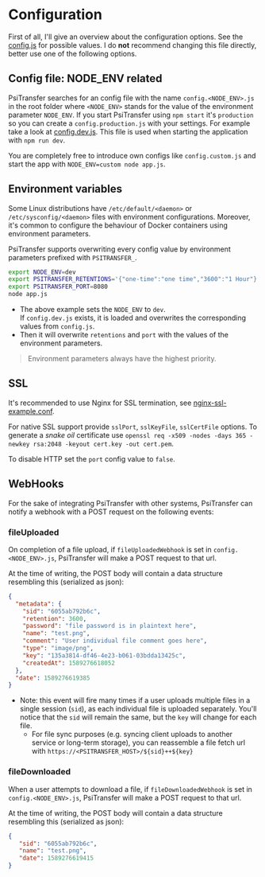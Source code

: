 # Configuration

First of all, I'll give an overview about the configuration options. See the 
[config.js](https://github.com/psi-4ward/psitransfer/blob/master/config.js#L5) for 
possible values. I do **not** recommend changing this file directly, better use one
of the following options.

## Config file: NODE_ENV related

PsiTransfer searches for an config file with the name `config.<NODE_ENV>.js` in the
root folder where `<NODE_ENV>` stands for the value of the environment parameter `NODE_ENV`.
If you start PsiTransfer using `npm start` it's `production` so you can create a
`config.production.js` with your settings. For example take a look at 
[config.dev.js](https://github.com/psi-4ward/psitransfer/blob/master/config.dev.js).
This file is used when starting the application with `npm run dev`.

You are completely free to introduce own configs like `config.custom.js` and start
the app with `NODE_ENV=custom node app.js`.

## Environment variables

Some Linux distributions have `/etc/default/<daemon>` or `/etc/sysconfig/<daemon>`
files with environment configurations. Moreover, it's common to 
configure the behaviour of Docker containers using environment parameters.

PsiTransfer supports overwriting every config value by environment parameters prefixed
with `PSITRANSFER_`.

```bash
export NODE_ENV=dev
export PSITRANSFER_RETENTIONS='{"one-time":"one time","3600":"1 Hour"}'
export PSITRANSFER_PORT=8080
node app.js
```

* The above example sets the `NODE_ENV` to `dev`.  
  If `config.dev.js` exists, it is loaded and overwrites the corresponding values from `config.js`.
* Then it will overwrite `retentions` and `port` with the values of the environment parameters.

> Environment parameters always have the highest priority.

## SSL

It's recommended to use Nginx for SSL termination, see [nginx-ssl-example.conf](https://github.com/psi-4ward/psitransfer/blob/master/docs/nginx-ssl-example.conf).

For native SSL support provide `sslPort`, `sslKeyFile`, `sslCertFile` options. To generate
a _snake oil_ certificate use `openssl req -x509 -nodes -days 365 -newkey rsa:2048 -keyout cert.key -out cert.pem`.

To disable HTTP set the `port` config value to `false`.

## WebHooks

For the sake of integrating PsiTransfer with other systems, PsiTransfer can notify a webhook with a POST request on the following events:

### fileUploaded

On completion of a file upload, if `fileUploadedWebhook` is set in `config.<NODE_ENV>.js`, PsiTransfer will make a POST request to that url.

At the time of writing, the POST body will contain a data structure resembling this (serialized as json):
```json
{
  "metadata": {
    "sid": "6055ab792b6c",
    "retention": 3600,
    "password": "file password is in plaintext here",
    "name": "test.png",
    "comment": "User individual file comment goes here",
    "type": "image/png",
    "key": "135a3814-df46-4e23-b061-03bdda13425c",
    "createdAt": 1589276618052
  },
  "date": 1589276619385
}
```

* Note: this event will fire many times if a user uploads multiple files in a single session (`sid`), as each individual file is uploaded separately. You'll notice that the `sid` will remain the same, but the `key` will change for each file. 
  * For file sync purposes (e.g. syncing client uploads to another service or long-term storage), you can reassemble a file fetch url with `https://<PSITRANSFER_HOST>/${sid}++${key}`

### fileDownloaded

When a user attempts to download a file, if `fileDownloadedWebhook` is set in `config.<NODE_ENV>.js`, PsiTransfer will make a POST request to that url.

At the time of writing, the POST body will contain a data structure resembling this (serialized as json):
```json
{
   "sid": "6055ab792b6c",
   "name": "test.png",
   "date": 1589276619415
}
```
